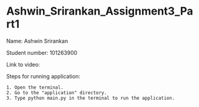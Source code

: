 # Ashwin_Srirankan_Assignment3_Part1
Name: Ashwin Srirankan

Student number: 101263900

Link to video:

Steps for running application:

    1. Open the terminal.
    2. Go to the "application" directory.
    3. Type python main.py in the terminal to run the application.
